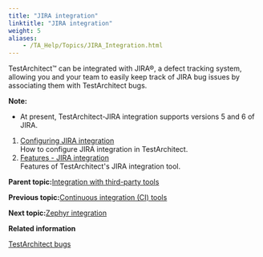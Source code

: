 ```yaml
--- 
title: "JIRA integration"
linktitle: "JIRA integration"
weight: 5
aliases: 
    - /TA_Help/Topics/JIRA_Integration.html
---
```


TestArchitect™ can be integrated with JIRA®, a defect tracking system, allowing you and your team to easily keep track of JIRA bug issues by associating them with TestArchitect bugs.

**Note:**

-   At present, TestArchitect-JIRA integration supports versions 5 and 6 of JIRA.

1.  [Configuring JIRA integration](/TA_Help/Topics/JIRA_configuration.html)  
How to configure JIRA integration in TestArchitect.
2.  [Features - JIRA integration](/TA_Help/Topics/JIRA_features.html)  
Features of TestArchitect's JIRA integration tool.

**Parent topic:**[Integration with third-party tools](/TA_Help/Topics/Integration_def.html)

**Previous topic:**[Continuous integration \(CI\) tools](/TA_Help/Topics/Integration_xUnit.html)

**Next topic:**[Zephyr integration](/TA_Help/Topics/ug_Zephyr.html)

**Related information**  


[TestArchitect bugs](/TA_Help/Topics/Bugs.html)

